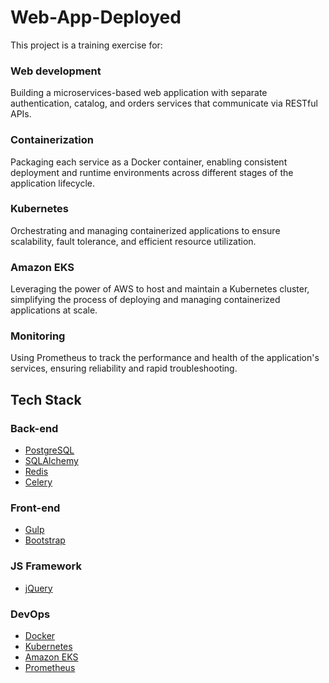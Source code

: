 # Web-App-Deployed
This project is a training exercise for:

### Web development
Building a microservices-based web application with separate authentication, catalog, and orders services that communicate via RESTful APIs.
### Containerization
Packaging each service as a Docker container, enabling consistent deployment and runtime environments across different stages of the application                       lifecycle.
### Kubernetes
Orchestrating and managing containerized applications to ensure scalability, fault tolerance, and efficient resource utilization.
### Amazon EKS
Leveraging the power of AWS to host and maintain a Kubernetes cluster, simplifying the process of deploying and managing containerized                                 applications at scale.
### Monitoring
Using Prometheus to track the performance and health of the application's services, ensuring reliability and rapid troubleshooting.


## Tech Stack

### Back-end
- [PostgreSQL](https://www.postgresql.org/)
- [SQLAlchemy](https://github.com/sqlalchemy/sqlalchemy)
- [Redis](https://redis.io/)
- [Celery](https://github.com/celery/celery)

### Front-end
- [Gulp](https://gulpjs.com/)
- [Bootstrap](https://getbootstrap.com/)

### JS Framework
- [jQuery](https://jquery.com/)

### DevOps
- [Docker](https://www.docker.com/) 
- [Kubernetes](https://kubernetes.io/)
- [Amazon EKS](https://aws.amazon.com/eks/)
- [Prometheus](https://prometheus.io/)
